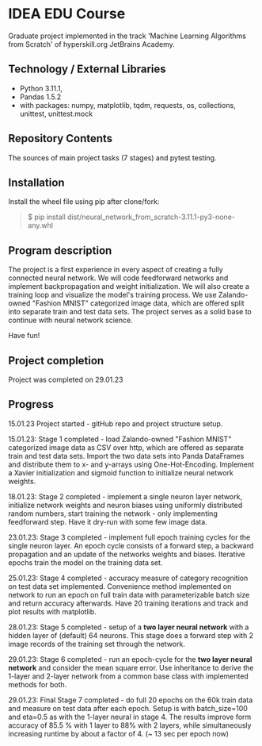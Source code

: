 # IDEA EDU Course

Graduate project implemented in the track 'Machine Learning Algorithms from Scratch' of hyperskill.org JetBrains Academy.

## Technology / External Libraries

- Python 3.11.1, 
- Pandas 1.5.2
- with packages: numpy, matplotlib, tqdm, requests, os, collections, unittest, unittest.mock

## Repository Contents

The sources of main project tasks (7 stages) and pytest testing.

## Installation

Install the wheel file using pip after clone/fork:

> $ pip install dist/neural_network_from_scratch-3.11.1-py3-none-any.whl

## Program description

The project is a first experience in every aspect of creating a fully connected neural network. We will code feedforward
networks and implement backpropagation and weight initialization. We will also create a training loop and visualize the
model's training process. We use Zalando-owned "Fashion MNIST" categorized image data, which are offered split into
separate train and test data sets. The project serves as a solid base to continue with neural network science.

Have fun!

## Project completion

Project was completed on 29.01.23

## Progress

15.01.23 Project started - gitHub repo and project structure setup.

15.01.23: Stage 1 completed - load Zalando-owned "Fashion MNIST" categorized image data as CSV over http, which are offered as
separate train and test data sets. Import the two data sets into Panda DataFrames and distribute them to x- and y-arrays
using One-Hot-Encoding. Implement a Xavier initialization and sigmoid function to initialize neural network weights.

18.01.23: Stage 2 completed - implement a single neuron layer network, initialize network weights and neuron biases using uniformly
distributed random numbers, start training the network - only implementing feedforward step. Have it dry-run with some
few image data.

23.01.23: Stage 3 completed - implement full epoch training cycles for the single neuron layer. An epoch cycle consists
of a forward step, a backward propagation and an update of the networks weights and biases. Iterative epochs train the
model on the training data set.

25.01.23: Stage 4 completed - accuracy measure of category recognition on test data set implemented. Convenience method 
implemented on network to run an epoch on full train data with parameterizable batch size and return accuracy afterwards.
Have 20 training iterations and track and plot results with matplotlib.

28.01.23: Stage 5 completed - setup of a **two layer neural network** with a hidden layer of (default) 64 neurons. This
stage does a forward step with 2 image records of the training set through the network.

29.01.23: Stage 6 completed - run an epoch-cycle for the **two layer neural network** and consider the mean square error.
Use inheritance to derive the 1-layer and 2-layer network from a common base class with implemented methods for both.

29.01.23: Final Stage 7 completed - do full 20 epochs on the 60k train data and measure on test data after
each epoch. Setup is with batch_size=100 and eta=0.5 as with the 1-layer neural in stage 4. The results improve
form accuracy of 85.5 % with 1 layer to 88% with 2 layers, while simultaneously increasing runtime by
about a factor of 4. (~ 13 sec per epoch now)
